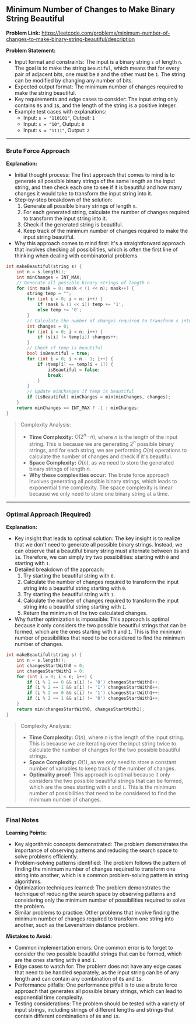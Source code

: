 ## Minimum Number of Changes to Make Binary String Beautiful

**Problem Link:** https://leetcode.com/problems/minimum-number-of-changes-to-make-binary-string-beautiful/description

**Problem Statement:**
- Input format and constraints: The input is a binary string `s` of length `n`. The goal is to make the string `beautiful`, which means that for every pair of adjacent bits, one must be `0` and the other must be `1`. The string can be modified by changing any number of bits.
- Expected output format: The minimum number of changes required to make the string beautiful.
- Key requirements and edge cases to consider: The input string only contains `0`s and `1`s, and the length of the string is a positive integer.
- Example test cases with explanations: 
    - Input: `s = "110101"`, Output: `1`
    - Input: `s = "10"`, Output: `0`
    - Input: `s = "1111"`, Output: `2`

---

### Brute Force Approach

**Explanation:**
- Initial thought process: The first approach that comes to mind is to generate all possible binary strings of the same length as the input string, and then check each one to see if it is beautiful and how many changes it would take to transform the input string into it.
- Step-by-step breakdown of the solution: 
    1. Generate all possible binary strings of length `n`.
    2. For each generated string, calculate the number of changes required to transform the input string into it.
    3. Check if the generated string is beautiful.
    4. Keep track of the minimum number of changes required to make the input string beautiful.
- Why this approach comes to mind first: It's a straightforward approach that involves checking all possibilities, which is often the first line of thinking when dealing with combinatorial problems.

```cpp
int makeBeautiful(string s) {
    int n = s.length();
    int minChanges = INT_MAX;
    // Generate all possible binary strings of length n
    for (int mask = 0; mask < (1 << n); mask++) {
        string temp = "";
        for (int i = 0; i < n; i++) {
            if (mask & (1 << i)) temp += '1';
            else temp += '0';
        }
        // Calculate the number of changes required to transform s into temp
        int changes = 0;
        for (int i = 0; i < n; i++) {
            if (s[i] != temp[i]) changes++;
        }
        // Check if temp is beautiful
        bool isBeautiful = true;
        for (int i = 0; i < n - 1; i++) {
            if (temp[i] == temp[i + 1]) {
                isBeautiful = false;
                break;
            }
        }
        // Update minChanges if temp is beautiful
        if (isBeautiful) minChanges = min(minChanges, changes);
    }
    return minChanges == INT_MAX ? -1 : minChanges;
}
```

> Complexity Analysis:
> - **Time Complexity:** $O(2^n \cdot n)$, where $n$ is the length of the input string. This is because we are generating $2^n$ possible binary strings, and for each string, we are performing $O(n)$ operations to calculate the number of changes and check if it's beautiful.
> - **Space Complexity:** $O(n)$, as we need to store the generated binary strings of length $n$.
> - **Why these complexities occur:** The brute force approach involves generating all possible binary strings, which leads to exponential time complexity. The space complexity is linear because we only need to store one binary string at a time.

---

### Optimal Approach (Required)

**Explanation:**
- Key insight that leads to optimal solution: The key insight is to realize that we don't need to generate all possible binary strings. Instead, we can observe that a beautiful binary string must alternate between `0`s and `1`s. Therefore, we can simply try two possibilities: starting with `0` and starting with `1`.
- Detailed breakdown of the approach: 
    1. Try starting the beautiful string with `0`.
    2. Calculate the number of changes required to transform the input string into a beautiful string starting with `0`.
    3. Try starting the beautiful string with `1`.
    4. Calculate the number of changes required to transform the input string into a beautiful string starting with `1`.
    5. Return the minimum of the two calculated changes.
- Why further optimization is impossible: This approach is optimal because it only considers the two possible beautiful strings that can be formed, which are the ones starting with `0` and `1`. This is the minimum number of possibilities that need to be considered to find the minimum number of changes.

```cpp
int makeBeautiful(string s) {
    int n = s.length();
    int changesStartWith0 = 0;
    int changesStartWith1 = 0;
    for (int i = 0; i < n; i++) {
        if (i % 2 == 0 && s[i] != '0') changesStartWith0++;
        if (i % 2 == 1 && s[i] != '1') changesStartWith0++;
        if (i % 2 == 0 && s[i] != '1') changesStartWith1++;
        if (i % 2 == 1 && s[i] != '0') changesStartWith1++;
    }
    return min(changesStartWith0, changesStartWith1);
}
```

> Complexity Analysis:
> - **Time Complexity:** $O(n)$, where $n$ is the length of the input string. This is because we are iterating over the input string twice to calculate the number of changes for the two possible beautiful strings.
> - **Space Complexity:** $O(1)$, as we only need to store a constant number of variables to keep track of the number of changes.
> - **Optimality proof:** This approach is optimal because it only considers the two possible beautiful strings that can be formed, which are the ones starting with `0` and `1`. This is the minimum number of possibilities that need to be considered to find the minimum number of changes.

---

### Final Notes

**Learning Points:**
- Key algorithmic concepts demonstrated: The problem demonstrates the importance of observing patterns and reducing the search space to solve problems efficiently.
- Problem-solving patterns identified: The problem follows the pattern of finding the minimum number of changes required to transform one string into another, which is a common problem-solving pattern in string algorithms.
- Optimization techniques learned: The problem demonstrates the technique of reducing the search space by observing patterns and considering only the minimum number of possibilities required to solve the problem.
- Similar problems to practice: Other problems that involve finding the minimum number of changes required to transform one string into another, such as the Levenshtein distance problem.

**Mistakes to Avoid:**
- Common implementation errors: One common error is to forget to consider the two possible beautiful strings that can be formed, which are the ones starting with `0` and `1`.
- Edge cases to watch for: The problem does not have any edge cases that need to be handled separately, as the input string can be of any length and can contain any combination of `0`s and `1`s.
- Performance pitfalls: One performance pitfall is to use a brute force approach that generates all possible binary strings, which can lead to exponential time complexity.
- Testing considerations: The problem should be tested with a variety of input strings, including strings of different lengths and strings that contain different combinations of `0`s and `1`s.